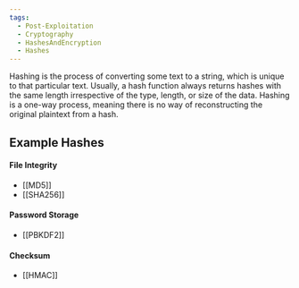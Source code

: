 ```yaml
---
tags:
  - Post-Exploitation
  - Cryptography
  - HashesAndEncryption
  - Hashes
---
```


Hashing is the process of converting some text to a string, which is unique to that particular text. Usually, a hash function always returns hashes with the same length irrespective of the type, length, or size of the data. Hashing is a one-way process, meaning there is no way of reconstructing the original plaintext from a hash.

## Example Hashes 

#### File Integrity 

- [[MD5]]
- [[SHA256]]

#### Password Storage

- [[PBKDF2]]

#### Checksum

- [[HMAC]]
